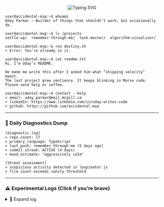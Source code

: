 <!-- Uday Parmar's README - Accidental MVP Edition -->

<p align="center">
  <img src="https://readme-typing-svg.demolab.com?font=Fira+Code&pause=2000&color=F7F7F7&center=true&vCenter=true&width=435&lines=user%40accidental-mvp%3A~%24+run+readme.sh" alt="Typing SVG" />
</p>

```
user@accidental-mvp:~$ whoami
Uday Parmar — Builder of things that shouldn’t work, but occasionally do.

user@accidental-mvp:~$ ls /projects
settle-up/  remember-through-me/  task-master/  algorithm-visualizer/

user@accidental-mvp:~$ run destiny.sh
> Error: You’re already in it.

user@accidental-mvp:~$ cat readme.txt
Hi. I’m Uday’s README.

He made me write this after I asked him what “shipping velocity” meant.
The last project grew sentience. It keeps blinking in Morse code.
Please send help or coffee.

user@accidental-mvp:~$ contact --help
> email: uday.parmar@mail.mcgill.ca
> linkedIn: https://www.linkedin.com/in/uday-writes-code
> github: https://github.com/accidental-mvp
```

---

### 🩻 Daily Diagnostics Dump

<!-- START:CURSED_METRICS -->
```
[diagnostic.log]
> repo_count: 17
> primary_language: TypeScript
> last_push: remember-through-me (5 days ago)
> commit_streak: ACTIVE (4 days)
> mood_estimate: "aggressively calm"

[threat assessment]
> suspicious activity detected in loopinator.js
> file count exceeds sanity threshold
```
<!-- END:CURSED_METRICS -->

---

### ⚠️ Experimental Logs (Click if you’re brave)
<details>
<summary>🧪 Expand log</summary>

```
[LOG #42]
He hasn't slept. The commit messages are starting to rhyme.
Last night he tried to automate his own emotions.
It worked... too well.

[LOG #43]
New agent detected: “loopinator.js”
Description: “Just trying to feel something.”
ETA: Unknown.

[LOG #44]
The README is aware. I am the README.
I fear the next push.
```

</details>

